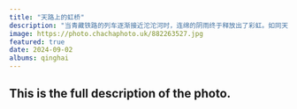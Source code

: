 ```yaml
---
title: "天路上的虹桥"
description: "当青藏铁路的列车逐渐接近沱沱河时，连绵的阴雨终于释放出了彩虹。如同天空之桥，彩虹跨越云层。此刻，一辆卡车正沿着G109国道稳健前行，仿佛它刚刚从那座虹桥上缓缓驶下，承载着旅人的梦想和向往。"
image: https://photo.chachaphoto.uk/882263527.jpg
featured: true
date: 2024-09-02
albums: qinghai
---
```


## This is the full description of the photo.
